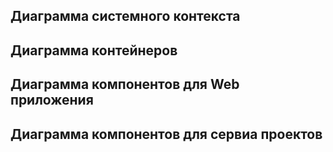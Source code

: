 ## Диаграмма системного контекста



## Диаграмма контейнеров



## Диаграмма компонентов для Web приложения



## Диаграмма компонентов для сервиа проектов

